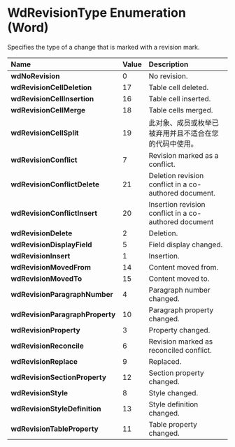 
# WdRevisionType Enumeration (Word)

Specifies the type of a change that is marked with a revision mark.



|**Name**|**Value**|**Description**|
|:-----|:-----|:-----|
|**wdNoRevision**|0|No revision.|
|**wdRevisionCellDeletion**|17|Table cell deleted.|
|**wdRevisionCellInsertion**|16|Table cell inserted.|
|**wdRevisionCellMerge**|18|Table cells merged.|
|**wdRevisionCellSplit**|19|此对象、成员或枚举已被弃用并且不适合在您的代码中使用。|
|**wdRevisionConflict**|7|Revision marked as a conflict.|
|**wdRevisionConflictDelete**|21|Deletion revision conflict in a co-authored document.|
|**wdRevisionConflictInsert**|20|Insertion revision conflict in a co-authored document|
|**wdRevisionDelete**|2|Deletion.|
|**wdRevisionDisplayField**|5|Field display changed.|
|**wdRevisionInsert**|1|Insertion.|
|**wdRevisionMovedFrom**|14|Content moved from.|
|**wdRevisionMovedTo**|15|Content moved to.|
|**wdRevisionParagraphNumber**|4|Paragraph number changed.|
|**wdRevisionParagraphProperty**|10|Paragraph property changed.|
|**wdRevisionProperty**|3|Property changed.|
|**wdRevisionReconcile**|6|Revision marked as reconciled conflict.|
|**wdRevisionReplace**|9|Replaced.|
|**wdRevisionSectionProperty**|12|Section property changed.|
|**wdRevisionStyle**|8|Style changed.|
|**wdRevisionStyleDefinition**|13|Style definition changed.|
|**wdRevisionTableProperty**|11|Table property changed.|
